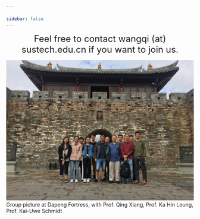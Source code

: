 ```yaml
---

sidebar: false
---
```


<div style="text-align: center; font-size: 24px">Feel free to contact wangqi (at) sustech.edu.cn if you want to join us. </div>

![](./dapeng.jpg)
Group picture at Dapeng Fortress, with Prof. Qing Xiang, Prof. Ka Hin Leung, Prof. Kai-Uwe Schmidt